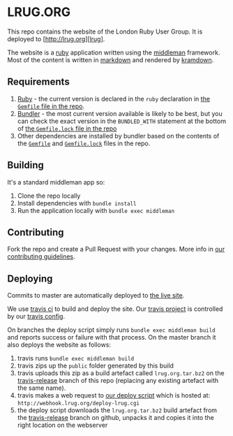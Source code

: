 # LRUG.ORG

This repo contains the website of the London Ruby User Group.  It is deployed to
[http://lrug.org][lrug].

The website is a [ruby][] application written using the
[middleman][] framework.  Most of the content is written in
[markdown][] and rendered by [kramdown][].

## Requirements

1. [Ruby][] - the current version is declared in the `ruby` declaration in
   [the `Gemfile` file in the repo](Gemfile).
2. [Bundler][] - the most current version available is likely to be best,
   but you can check the exact version in the `BUNDLED_WITH` statement at the
   bottom of [the `Gemfile.lock` file in the repo](Gemfile.lock)
3. Other dependencies are installed by bundler based on the contents of the
   [`Gemfile`](Gemfile.lock) and [`Gemfile.lock`](Gemfile.lock) files in the
   repo.

## Building

It's a standard middleman app so:

1. Clone the repo locally
2. Install dependencies with `bundle install`
3. Run the application locally with `bundle exec middleman`

## Contributing

Fork the repo and create a Pull Request with your changes.  More info in [our
contributing guidelines](CONTRIBUTING.md).

## Deploying

Commits to master are automatically deployed to [the live site][lrug].

We use [travis ci][travis] to build and deploy the site.  Our [travis
project][travis-lrug] is controlled by our [travis config](.travis.yml).

On branches the deploy script simply runs `bundle exec middleman build` and
reports success or failure with that process.  On the master branch it also
deploys the website as follows:

1. travis runs `bundle exec middleman build`
2. travis zips up the `public` folder generated by this build
3. travis uploads this zip as a build artefact called `lrug.org.tar.bz2` on the
   [travis-release][travis-release] branch of this repo (replacing any existing
   artefact with the same name).
4. travis makes a web request to [our deploy script](deploy-lrug.cgi) which
   is hosted at: `http://webhook.lrug.org/deploy-lrug.cgi`
5. the deploy script downloads the `lrug.org.tar.bz2` build artefact from the
   [travis-release][travis-release] branch on github, unpacks it and copies it
   into the right location on the webserver

[lrug]: http://lrug.org/
[ruby]: https://www.ruby-lang.org/en/
[middleman]: https://middlemanapp.com/
[markdown]: https://kramdown.gettalong.org/quickref.html
[kramdown]: https://kramdown.gettalong.org/
[bundler]: https://bundler.io/
[travis]: https://app.travis-ci.com/
[travis-lrug]: https://app.travis-ci.com/github/lrug/lrug.org/
[travis-release]: https://github.com/lrug/lrug.org/releases/tag/travis-release
